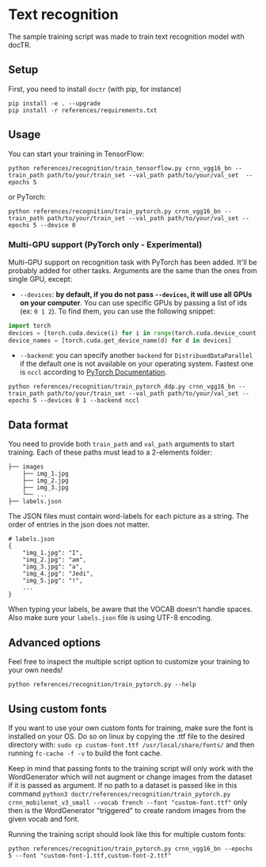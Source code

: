 # Text recognition

The sample training script was made to train text recognition model with docTR.

## Setup

First, you need to install `doctr` (with pip, for instance)

```shell
pip install -e . --upgrade
pip install -r references/requirements.txt
```

## Usage

You can start your training in TensorFlow:

```shell
python references/recognition/train_tensorflow.py crnn_vgg16_bn --train_path path/to/your/train_set --val_path path/to/your/val_set  --epochs 5
```

or PyTorch:

```shell
python references/recognition/train_pytorch.py crnn_vgg16_bn --train_path path/to/your/train_set --val_path path/to/your/val_set --epochs 5 --device 0
```

### Multi-GPU support (PyTorch only - Experimental)

Multi-GPU support on recognition task with PyTorch has been added. It'll be probably added for other tasks.
Arguments are the same than the ones from single GPU, except:

- `--devices`: **by default, if you do not pass `--devices`, it will use all GPUs on your computer**.
You can use specific GPUs by passing a list of ids (ex: `0 1 2`). To find them, you can use the following snippet:

```python
import torch
devices = [torch.cuda.device(i) for i in range(torch.cuda.device_count())]
device_names = [torch.cuda.get_device_name(d) for d in devices]
```

- `--backend`: you can specify another `backend` for `DistribuedDataParallel` if the default one is not available on
your operating system. Fastest one is `nccl` according to [PyTorch Documentation](https://pytorch.org/docs/stable/generated/torch.nn.parallel.DistributedDataParallel.html).

```shell
python references/recognition/train_pytorch_ddp.py crnn_vgg16_bn --train_path path/to/your/train_set --val_path path/to/your/val_set --epochs 5 --devices 0 1 --backend nccl
```

## Data format

You need to provide both `train_path` and `val_path` arguments to start training.
Each of these paths must lead to a 2-elements folder:

```shell
├── images
    ├── img_1.jpg
    ├── img_2.jpg
    ├── img_3.jpg
    └── ...
├── labels.json
```

The JSON files must contain word-labels for each picture as a string.
The order of entries in the json does not matter.

```shell
# labels.json
{
    "img_1.jpg": "I",
    "img_2.jpg": "am",
    "img_3.jpg": "a",
    "img_4.jpg": "Jedi",
    "img_5.jpg": "!",
    ...
}
```

When typing your labels, be aware that the VOCAB doesn't handle spaces. Also make sure your `labels.json` file is using UTF-8 encoding.

## Advanced options

Feel free to inspect the multiple script option to customize your training to your own needs!

```shell
python references/recognition/train_pytorch.py --help
```

## Using custom fonts

If you want to use your own custom fonts for training, make sure the font is installed on your OS.
Do so on linux by copying the .ttf file to the desired directory with: ```sudo cp custom-font.ttf /usr/local/share/fonts/``` and then running ```fc-cache -f -v``` to build the font cache.

Keep in mind that passing fonts to the training script will only work with the WordGenerator which will not augment or change images from the dataset if it is passed as argument. If no path to a dataset is passed like in this command ```python3 doctr/references/recognition/train_pytorch.py crnn_mobilenet_v3_small --vocab french --font "custom-font.ttf"```  only then is the WordGenerator "triggered" to create random images from the given vocab and font.

Running the training script should look like this for multiple custom fonts:

```shell
python references/recognition/train_pytorch.py crnn_vgg16_bn --epochs 5 --font "custom-font-1.ttf,custom-font-2.ttf"
```
